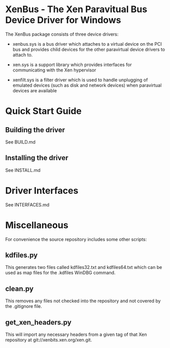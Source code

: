 XenBus - The Xen Paravitual Bus Device Driver for Windows
=========================================================

The XenBus package consists of three device drivers:

*    xenbus.sys is a bus driver which attaches to a virtual device on the PCI
     bus and provides child devices for the other paravirtual device drivers
     to attach to.

*    xen.sys is a support library which provides interfaces for communicating
     with the Xen hypervisor

*    xenfilt.sys is a filter driver which is used to handle unplugging of
     emulated devices (such as disk and network devices) when paravirtual
     devices are available 

Quick Start Guide
=================

Building the driver
-------------------

See BUILD.md

Installing the driver
---------------------

See INSTALL.md

Driver Interfaces
=================

See INTERFACES.md

Miscellaneous
=============

For convenience the source repository includes some other scripts:

kdfiles.py
----------

This generates two files called kdfiles32.txt and kdfiles64.txt which can
be used as map files for the .kdfiles WinDBG command.

clean.py
--------

This removes any files not checked into the repository and not covered by
the .gitignore file.

get_xen_headers.py
------------------

This will import any necessary headers from a given tag of that Xen
repository at git://xenbits.xen.org/xen.git.
